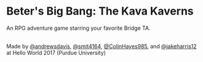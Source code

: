 # Beter's Big Bang: The Kava Kaverns

An RPG adventure game starring your favorite Bridge TA.
<br><br>

Made by [@andrewsdavis](http://github.com/andrewsdavis), [@smit4164](http://github.com/smit3164), [@ColinHayes985](http://github.com/ColinHayes12), and [@jakeharris12](http://github.com/jakeharris12) at Hello World 2017 (Purdue University)
